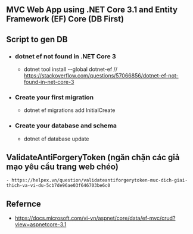 ## MVC Web App using .NET Core 3.1 and Entity Framework (EF) Core (DB First)
## Script to gen DB
-  ### 	dotnet ef not found in .NET Core 3
     -  dotnet tool install --global dotnet-ef // https://stackoverflow.com/questions/57066856/dotnet-ef-not-found-in-net-core-3
-  ### 	Create your first migration 
     -  dotnet ef migrations add InitialCreate
-  ###  Create your database and schema  
     -  dotnet ef database update
## ValidateAntiForgeryToken (ngăn chặn các giả mạo yêu cầu trang web chéo)
	- https://helpex.vn/question/validateantiforgerytoken-muc-dich-giai-thich-va-vi-du-5cb7de96ae03f646703be6c0
	
## Refernce
-  https://docs.microsoft.com/vi-vn/aspnet/core/data/ef-mvc/crud?view=aspnetcore-3.1


